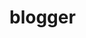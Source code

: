 # blogger 
<!--
A simple 1 user blog MEAN stack application

Deployment instructions

// Pre -requisites
Mongo DB - Download Link: https://www.mongodb.com/download-center#enterprise
NodeJS - Download Link:https://nodejs.org/en/download/

// Deploying App
1 - Pull or Clone the git repository
2 - Deploy DB:  mongorestore --db blogdb  [path to your mongo data directory]
  2.1 - Verify DB : - lauch mongo : cmd -> 'mongod'
                    - access mongo : cmd -> 'mongo' -> on mongo console : show dbs (check for blogdb)
                    - verify collections : mongo console -> use blogdb -> show collections (check for Posts collection)
3 - Install dependencies : on the webapp root (/blogger) run 'npm install'
4 - Launch App : run 'node server.js'
5 - Access page : on your browser Go to : 'http://127.0.0.1:8080/'
-->
